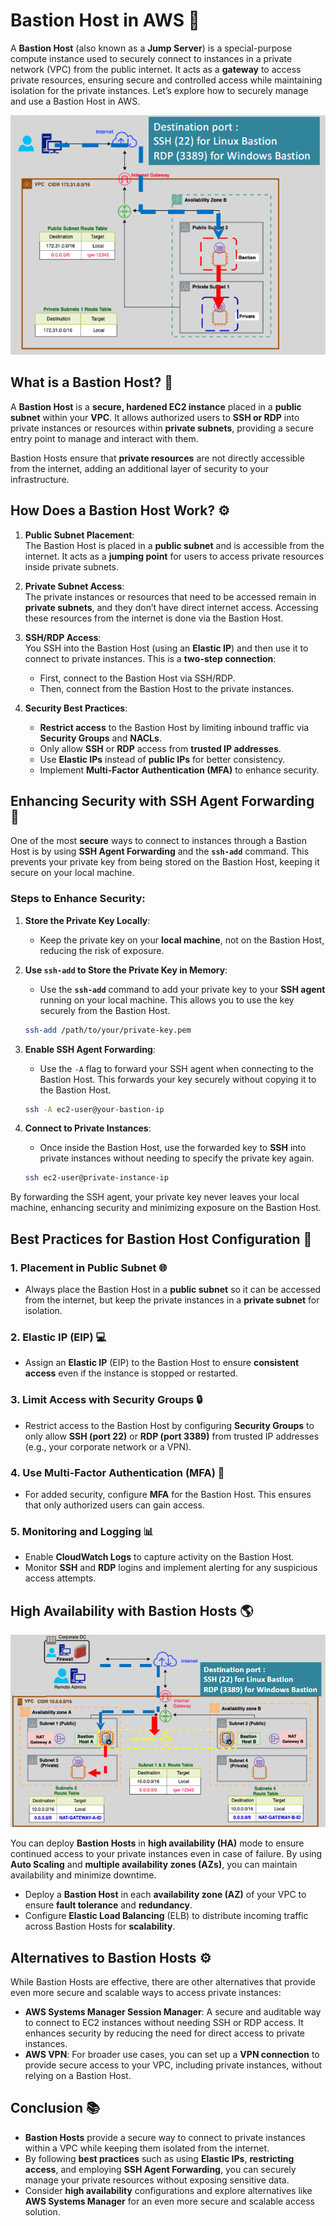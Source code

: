 # **Bastion Host in AWS** 🔐

A **Bastion Host** (also known as a **Jump Server**) is a special-purpose compute instance used to securely connect to instances in a private network (VPC) from the public internet. It acts as a **gateway** to access private resources, ensuring secure and controlled access while maintaining isolation for the private instances. Let’s explore how to securely manage and use a Bastion Host in AWS.

![alt](images/bastion.png)

## **What is a Bastion Host?** 🏰

A **Bastion Host** is a **secure, hardened EC2 instance** placed in a **public subnet** within your **VPC**. It allows authorized users to **SSH or RDP** into private instances or resources within **private subnets**, providing a secure entry point to manage and interact with them.

Bastion Hosts ensure that **private resources** are not directly accessible from the internet, adding an additional layer of security to your infrastructure.

## **How Does a Bastion Host Work?** ⚙️

1. **Public Subnet Placement**:  
   The Bastion Host is placed in a **public subnet** and is accessible from the internet. It acts as a **jumping point** for users to access private resources inside private subnets.

2. **Private Subnet Access**:  
   The private instances or resources that need to be accessed remain in **private subnets**, and they don’t have direct internet access. Accessing these resources from the internet is done via the Bastion Host.

3. **SSH/RDP Access**:  
   You SSH into the Bastion Host (using an **Elastic IP**) and then use it to connect to private instances. This is a **two-step connection**:

   - First, connect to the Bastion Host via SSH/RDP.
   - Then, connect from the Bastion Host to the private instances.

4. **Security Best Practices**:
   - **Restrict access** to the Bastion Host by limiting inbound traffic via **Security Groups** and **NACLs**.
   - Only allow **SSH** or **RDP** access from **trusted IP addresses**.
   - Use **Elastic IPs** instead of **public IPs** for better consistency.
   - Implement **Multi-Factor Authentication (MFA)** to enhance security.

## **Enhancing Security with SSH Agent Forwarding** 🔑

One of the most **secure** ways to connect to instances through a Bastion Host is by using **SSH Agent Forwarding** and the **`ssh-add`** command. This prevents your private key from being stored on the Bastion Host, keeping it secure on your local machine.

### **Steps to Enhance Security**:

1. **Store the Private Key Locally**:

   - Keep the private key on your **local machine**, not on the Bastion Host, reducing the risk of exposure.

2. **Use `ssh-add` to Store the Private Key in Memory**:

   - Use the **`ssh-add`** command to add your private key to your **SSH agent** running on your local machine. This allows you to use the key securely from the Bastion Host.

   ```bash
   ssh-add /path/to/your/private-key.pem
   ```

3. **Enable SSH Agent Forwarding**:

   - Use the `-A` flag to forward your SSH agent when connecting to the Bastion Host. This forwards your key securely without copying it to the Bastion Host.

   ```bash
   ssh -A ec2-user@your-bastion-ip
   ```

4. **Connect to Private Instances**:

   - Once inside the Bastion Host, use the forwarded key to **SSH** into private instances without needing to specify the private key again.

   ```bash
   ssh ec2-user@private-instance-ip
   ```

By forwarding the SSH agent, your private key never leaves your local machine, enhancing security and minimizing exposure on the Bastion Host.

## **Best Practices for Bastion Host Configuration** 🔐

### **1. Placement in Public Subnet** 🌐

- Always place the Bastion Host in a **public subnet** so it can be accessed from the internet, but keep the private instances in a **private subnet** for isolation.

### **2. Elastic IP (EIP)** 💻

- Assign an **Elastic IP** (EIP) to the Bastion Host to ensure **consistent access** even if the instance is stopped or restarted.

### **3. Limit Access with Security Groups** 🔒

- Restrict access to the Bastion Host by configuring **Security Groups** to only allow **SSH (port 22)** or **RDP (port 3389)** from trusted IP addresses (e.g., your corporate network or a VPN).

### **4. Use Multi-Factor Authentication (MFA)** 🔑

- For added security, configure **MFA** for the Bastion Host. This ensures that only authorized users can gain access.

### **5. Monitoring and Logging** 📊

- Enable **CloudWatch Logs** to capture activity on the Bastion Host.
- Monitor **SSH** and **RDP** logins and implement alerting for any suspicious access attempts.

## **High Availability with Bastion Hosts** 🌎

![alt](images/bastion-ha.png)

You can deploy **Bastion Hosts** in **high availability (HA)** mode to ensure continued access to your private instances even in case of failure. By using **Auto Scaling** and **multiple availability zones (AZs)**, you can maintain availability and minimize downtime.

- Deploy a **Bastion Host** in each **availability zone (AZ)** of your VPC to ensure **fault tolerance** and **redundancy**.
- Configure **Elastic Load Balancing** (ELB) to distribute incoming traffic across Bastion Hosts for **scalability**.

## **Alternatives to Bastion Hosts** ⚙️

While Bastion Hosts are effective, there are other alternatives that provide even more secure and scalable ways to access private instances:

- **AWS Systems Manager Session Manager**: A secure and auditable way to connect to EC2 instances without needing SSH or RDP access. It enhances security by reducing the need for direct access to private instances.
- **AWS VPN**: For broader use cases, you can set up a **VPN connection** to provide secure access to your VPC, including private instances, without relying on a Bastion Host.

## **Conclusion** 📚

- **Bastion Hosts** provide a secure way to connect to private instances within a VPC while keeping them isolated from the internet.
- By following **best practices** such as using **Elastic IPs**, **restricting access**, and employing **SSH Agent Forwarding**, you can securely manage your private resources without exposing sensitive data.
- Consider **high availability** configurations and explore alternatives like **AWS Systems Manager** for an even more secure and scalable access solution.
